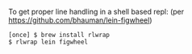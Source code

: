 To get proper line handling in a shell based repl:
(per https://github.com/bhauman/lein-figwheel)

````
[once] $ brew install rlwrap
$ rlwrap lein figwheel
````

